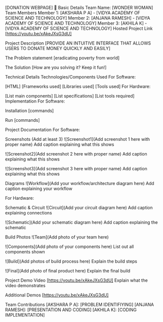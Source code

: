 [DONATION WEBPAGE] 🎯
Basic Details
Team Name: [WONDER WOMAN]
Team Members
Member 1: [AKSHARA P A] - [VIDYA ACADEMY OF SCIENCE AND TECHNOLOGY]
Member 2: [ANJANA RAMESH] - [VIDYA ACADEMY OF SCIENCE AND TECHNOLOGY]
Member 3: [AKHILA K] - [VIDYA ACADEMY OF SCIENCE AND TECHNOLOGY]
Hosted Project Link
[https://youtu.be/xAkeJXsG3dU]

Project Description
[PROVIDE AN INTUITIVE INTERFACE THAT ALLOWS USERS TO DONATE MONEY  QUICKLY AND EASILY]

The Problem statement
[eradicating poverty from world]

The Solution
[How are you solving it? Keep it fun!]

Technical Details
Technologies/Components Used
For Software:

[HTML]
[Frameworks used]
[Libraries used]
[Tools used]
For Hardware:

[List main components]
[List specifications]
[List tools required]
Implementation
For Software:

Installation
[commands]

Run
[commands]

Project Documentation
For Software:

Screenshots (Add at least 3)
![Screenshot1](Add screenshot 1 here with proper name) Add caption explaining what this shows

![Screenshot2](Add screenshot 2 here with proper name) Add caption explaining what this shows

![Screenshot3](Add screenshot 3 here with proper name) Add caption explaining what this shows

Diagrams
![Workflow](Add your workflow/architecture diagram here) Add caption explaining your workflow

For Hardware:

Schematic & Circuit
![Circuit](Add your circuit diagram here) Add caption explaining connections

![Schematic](Add your schematic diagram here) Add caption explaining the schematic

Build Photos
![Team](Add photo of your team here)

![Components](Add photo of your components here) List out all components shown

![Build](Add photos of build process here) Explain the build steps

![Final](Add photo of final product here) Explain the final build

Project Demo
Video
[https://youtu.be/xAkeJXsG3dU] Explain what the video demonstrates

Additional Demos
[https://youtu.be/xAkeJXsG3dU]

Team Contributions
[AKSHARA P A]: [PROBLEM IDENTIFIYING]
[ANJANA RAMESH]: [PRESENTATION AND CODING]
[AKHILA K]: [CODING IMPLEMENTATION]
